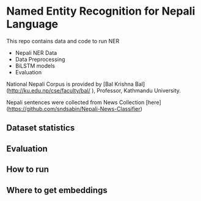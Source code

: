 # Named Entity Recognition for Nepali Language

This repo contains data and code to run NER

- Nepali NER Data
- Data Preprocessing
- BiLSTM models
- Evaluation

National Nepali Corpus is provided by [Bal Krishna Bal] (http://ku.edu.np/cse/faculty/bal/ ), Professor, Kathmandu University.

Nepali sentences were collected from News Collection [here] (https://github.com/sndsabin/Nepali-News-Classifier)

## Dataset statistics

## Evaluation

## How to run

## Where to get embeddings
